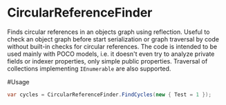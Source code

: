 # CircularReferenceFinder
Finds circular references in an objects graph using reflection. Useful to check an object graph before start serialization or graph traversal by code without built-in checks for circular references.
The code is intended to be used mainly with POCO models, i.e. it doesn't even try to analyze private fields or indexer properties, only simple public properties. Traversal of collections implementing `IEnumerable` are also supported.

#Usage
```csharp
var cycles = CircularReferenceFinder.FindCycles(new { Test = 1 });
```